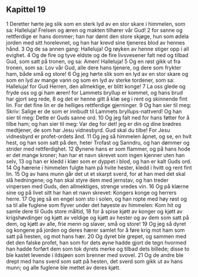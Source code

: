 ## Kapittel 19

1 Deretter hørte jeg slik som en sterk lyd av en stor skare i himmelen, som sa: Halleluja! Frelsen og æren og makten tilhører vår Gud!
2 for sanne og rettferdige er hans dommer; han har dømt den store skjøge, hun som ødela jorden med sitt horelevnet, og han har krevd sine tjeneres blod av hennes hånd.
3 Og de sa annen gang: Halleluja! Og røyken av henne stiger opp i all evighet.
4 Og de fire og tyve eldste og de fire livsvesener falt ned og tilbad Gud, som satt på tronen, og sa: Amen! Halleluja!
5 Og en røst gikk ut fra tronen, som sa: Lov vår Gud, alle dere hans tjenere, og dere som frykter ham, både små og store!
6 Og jeg hørte slik som en lyd av en stor skare og som en lyd av mange vann og som en lyd av sterke tordener, som sa: Halleluja! for Gud Herren, den allmektige, er blitt konge!
7 La oss glede og fryde oss og gi ham æren! for Lammets bryllup er kommet, og hans brud har gjort seg rede,
8 og det er henne gitt å klæ seg i rent og skinnende fint lin. For det fine lin er de helliges rettferdige gjerninger.
9 Og han sier til meg: Skriv: Salige er de som er innbudt til Lammets bryllups-nattverd! Og han sier til meg: Dette er Guds sanne ord.
10 Og jeg falt ned for hans føtter for å tilbe ham; og han sier til meg: Var deg for det! jeg er din og dine brødres medtjener, de som har Jesu vidnesbyrd. Gud skal du tilbe! For Jesu vidnesbyrd er profet-ordets ånd.
11 Og jeg så himmelen åpnet, og se, en hvit hest, og han som satt på den, heter Trofast og Sanndru, og han dømmer og strider med rettferdighet.
12 Øynene hans er som flammer, og på hans hode er det mange kroner; han har et navn skrevet som ingen kjenner uten han selv,
13 og han er kledd i klær som er dyppet i blod, og han er kalt Guds ord.
14 Og hærene i himmelen fulgte ham på hvite hester, kledd i hvitt og rent fint lin.
15 Og av hans munn går det ut et skarpt sverd, for at han med det skal slå hedningene; og han skal styre dem med jernstav, og han treder vinpersen med Guds, den allmektiges, strenge vredes vin.
16 Og på klærne sine og på livet sitt har han et navn skrevet: Kongers konge og herrers herre.
17 Og jeg så en engel som sto i solen, og han ropte med høy røst og sa til alle fuglene som flyver under det høyeste av himmelen: Kom hit og samle dere til Guds store måltid,
18 for å spise kjøtt av konger og kjøtt av krigshøvdinger og kjøtt av veldige og kjøtt av hester og av dem som satt på dem, og kjøtt av alle, frie menn og slaver, små og store!
19 Og jeg så dyret og kongene på jorden og deres hærer samlet for å føre krig mot ham som satt på hesten, og mot hans hær.
20 Og dyret ble grepet, og sammen med det den falske profet, han som for dets øyne hadde gjort de tegn hvormed han hadde forført dem som tok dyrets merke og tilbad dets billede; disse to ble kastet levende i ildsjøen som brenner med svovel.
21 Og de andre ble drept med hans sverd som satt på hesten, det sverd som gikk ut av hans munn; og alle fuglene ble mettet av deres kjøtt.
